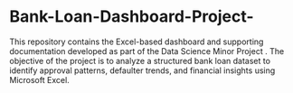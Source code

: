 # Bank-Loan-Dashboard-Project-
This repository contains the Excel-based dashboard and supporting documentation developed as part of the Data Science Minor Project . The objective of the project is to analyze a structured bank loan dataset to identify approval patterns, defaulter trends, and financial insights using Microsoft Excel.
